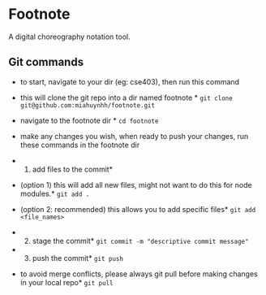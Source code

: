 # Footnote
A digital choreography notation tool.

## Git commands
* to start, navigate to your dir (eg: cse403), then run this command
* this will clone the git repo into a dir named footnote *
`git clone git@github.com:miahuynhh/footnote.git`

* navigate to the footnote dir *
`cd footnote`

* make any changes you wish, when ready to push your changes, run these commands in the footnote dir
* 1. add files to the commit*
* (option 1) this will add all new files, might not want to do this for node modules.*
`git add .`
* (option 2: recommended) this allows you to add specific files*
`git add <file_names>`

* 2. stage the commit*
`git commit -m "descriptive commit message"`

* 3. push the commit*
`git push`

* to avoid merge conflicts, please always git pull before making changes in your local repo*
`git pull`
